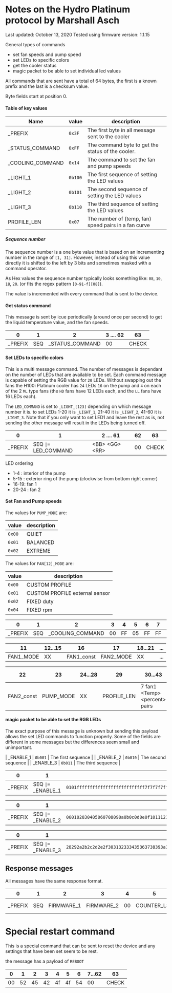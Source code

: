 # Notes on the Hydro Platinum protocol by Marshall Asch

Last updated: October 13, 2020
Tested using firmware version: 1.1.15

General types of commands
- set fan speeds and pump speed
- set LEDs to specific colors
- get the cooler status
- magic packet to be able to set individual led values

All commands that are sent have a total of 64 bytes, the first is a known prefix and the last is a checksum value.

Byte fields start at position 0.


#### Table of key values

| Name | value | description |
| ----- | ----- | -------- |
| _PREFIX | `0x3F` | The first byte in all message sent to the cooler |
| _STATUS_COMMAND | `0xFF` | The command byte to get the status of the cooler. |
| _COOLING_COMMAND | `0x14` | The command to set the fan and pump speeds |
| _LIGHT_1 | `0b100` | The first sequence of setting the LED values |
| _LIGHT_2 | `0b101` | The second sequence of setting the LED values |
| _LIGHT_3 | `0b110` | The third sequence of setting the LED values |
| PROFILE_LEN | `0x07` | The number of (temp, fan) speed pairs in a fan curve |

#####  Sequence number

The sequence number is a one byte value that is based on an incrementing number in the range of `[1, 31]`. However, instead of using this value directly it is shifted to the left by 3 bits and sometimes masked with a command operator.

As Hex values the sequence number typically looks something like: `08`, `10`, `18`, `20`. (or fits the regex pattern `[0-91-f][08]`).

The value is incremented with every command that is sent to the device.

#### Get status command

This message is sent by icue periodically (around once per second) to get the liquid temperature value, and the fan speeds.

| 0   | 1   | 2   | 3 .... 62 | 63  |
| --- | --- | --- | --------- | --- |
| _PREFIX | SEQ | _STATUS_COMMAND | 00 | CHECK |



#### Set LEDs to specific colors

This is a multi message command. The number of messages is dependant on the number of LEDs that are available to be set. Each command message is capable of setting the RGB value for `20` LEDs. Without swapping out the fans the H100i Platinum cooler has `24` LEDs `16` on the pump and `4` on each of the 2 `ML` type fans (the `HD` fans have 12 LEDs each, and the `LL` fans have 16 LEDs each).



The `LED_COMMAND` is set to `_LIGHT_[123]` depending on which message number it is. to set LEDs 1-20 it is `_LIGHT_1`, 21-40 it is `_LIGHT_2`, 41-60 it is `_LIGHT_3`. Note that if you only want to set LED1 and leave the rest as is, not sending the other message will result in the LEDs being turned off.


| 0   | 1   | 2 .... 61 | 62 | 63  |
| --- | --- | ----------- | --- | --- |
| _PREFIX | SEQ `\|=` LED_COMMAND| \<BB\> \<GG\> \<RR\> | 00 | CHECK |


LED ordering
- 1-4  : interior of the pump
- 5-15 : exterior ring of the pump (clockwise from bottom right corner)
- 16-19: fan 1
- 20-24 : fan 2


#### Set Fan and Pump speeds


The values for `PUMP_MODE` are:

| value | description |
| ----- | ------ |
| `0x00` | QUIET |
| `0x01` | BALANCED |
| `0x02` | EXTREME |

The values for `FAN[12]_MODE` are:

| value | description |
| ----- | ------ |
| `0x00` | CUSTOM PROFILE |
| `0x01` | CUSTOM PROFILE external sensor |
| `0x02` | FIXED duty |
| `0x04` | FIXED rpm |


| 0   | 1   | 2   | 3   | 4   | 5   | 6   | 7   | 8   | 9   | 10  | ... |
| --- | --- | --- | --- | --- | --- | --- | --- | --- | --- | --- | --- |
| _PREFIX | SEQ | _COOLING_COMMAND | 00 | FF | 05 | FF | FF | FF | FF | FF | ... |



| 11  | 12...15  | 16  | 17   | 18...21 | ... |
| --- | --- | ---  | ---- | ---  | --------
| FAN1_MODE | XX  | FAN1_const | FAN2_MODE | XX | ... |


| 22  | 23 | 24...28 | 29  | 30...43 | 44...58 | 59.... 62 | 63  |
| --- | --- |------- | --- | ------- | ------- | --------- | --- |
| FAN2_const | PUMP_MODE | XX| PROFILE_LEN | 7 fan1 \<Temp\> \<percent\> pairs | 7 fan2 \<Temp\> \<percent\> pairs | XX | CHECK |



#### magic packet to be able to set the RGB LEDs

The exact purpose of this message is unknown but sending this payload allows the set LED commands to function properly. Some of the fields are different in some messages but the differences seem small and unimportant.

| _ENABLE_1 | `0b001` | The first sequence |
| _ENABLE_2 | `0b010` | The second sequence |
| _ENABLE_3 | `0b011` | The third sequence |



| 0       |        1            | 2 .... 62 |  63  |
| ------- | ------------------- | ----------- | --- |
| _PREFIX | SEQ `\|=` _ENABLE_1 | `0101ffffffffffffffffffffffffff7f7f7f7fff00ffffffff00ffffffff00ffffffff00ffffffff00ffffffff00ffffffffffffffffffffffffffffff` | CHECK |

| 0       |        1            | 2 .... 62 |  63  |
| ------- | ------------------- | ----------- | --- |
| _PREFIX | SEQ `\|=` _ENABLE_2 | `000102030405060708090a0b0c0d0e0f101112131415161718191a1b1c1d1e1f2021222324252627ffffffffffffffffffffffffffffffffffffffffff` | CHECK |

| 0       |        1            | 2 .... 62 |  63  |
| ------- | ------------------- | ----------- | --- |
| _PREFIX | SEQ `\|=` _ENABLE_3 | `28292a2b2c2d2e2f303132333435363738393a3b3c3d3e3f404142434445464748494a4b4c4d4e4fffffffffffffffffffffffffffffffffffffffffff` | CHECK |



## Response messages

All messages have the same response format.


| 0       |  1  | 2          | 3          | 4   | 5           | 6           | 7           | 8          |  9...14 | 15 | 16 | 17...21 | 22 | 23 | 24...28 | 29 | 30 | 31...62 |  63  |
| ------- | --- | ---------- | ---------- | --- | ----------- | ----------- | ----------- | ---------- | ----- | ----- | --- | --- | --- | --- | --- | --- | --- | --- | --- |
| _PREFIX | SEQ | FIRMWARE_1 | FIRMWARE_2 | 00  | COUNTER_LSB | COUNTER_MSB | liquid temp | liquid temp | XX    | Fan1 speed | fan1 speed | XX | fan2 speed | fan2 speed | XX | pump speed | pump speed | XX | CHECK |  



# Special restart command

This is a special command that can be sent to reset the device and any settings that have been set seem to be rest.

the message has a payload of `REBOOT`

| 0   | 1   | 2   | 3   | 4   | 5   | 6   | 7...62 | 63    |
| --- | --- | --- | --- | --- | --- | --- | ------ | ----- |
| 00  |  52 | 45  | 42  | 4f  | 4f  | 54  | 00     | CHECK |


